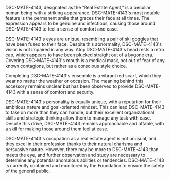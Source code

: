 DSC-MATE-4143, designated as the "Real Estate Agent," is a peculiar human being with a striking appearance. DSC-MATE-4143's most notable feature is the permanent smile that graces their face at all times. The expression appears to be genuine and infectious, causing those around DSC-MATE-4143 to feel a sense of comfort and ease. 

DSC-MATE-4143's eyes are unique, resembling a pair of ski goggles that have been fused to their face. Despite this abnormality, DSC-MATE-4143's vision is not impaired in any way. Atop DSC-MATE-4143's head rests a retro cap, which appears to have been plucked straight out of a bygone era. Covering DSC-MATE-4143's mouth is a medical mask, not out of fear of any known contagions, but rather as a conscious style choice.

Completing DSC-MATE-4143's ensemble is a vibrant red scarf, which they wear no matter the weather or occasion. The meaning behind this accessory remains unclear but has been observed to provide DSC-MATE-4143 with a sense of comfort and security.

DSC-MATE-4143's personality is equally unique, with a reputation for their ambitious nature and goal-oriented mindset. This can lead DSC-MATE-4143 to take on more than they can handle, but their excellent organizational skills and strategic thinking allow them to manage any task with ease. Despite this drive, DSC-MATE-4143 remains approachable and affable, with a skill for making those around them feel at ease. 

DSC-MATE-4143's occupation as a real estate agent is not unusual, and they excel in their profession thanks to their natural charisma and persuasive nature. However, there may be more to DSC-MATE-4143 than meets the eye, and further observation and study are necessary to determine any potential anomalous abilities or tendencies. DSC-MATE-4143 is currently contained and monitored by the Foundation to ensure the safety of the general public.